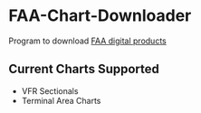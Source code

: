 # FAA-Chart-Downloader
Program to download [FAA digital products](https://www.faa.gov/air_traffic/flight_info/aeronav/digital_products/)
## Current Charts Supported
* VFR Sectionals
* Terminal Area Charts

